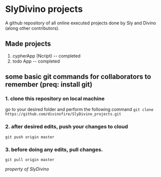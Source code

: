 # SlyDivino projects
 A github repository of all online executed projects done by Sly and Divino (along other contributors).

## Made projects
1. cypherApp (Ncript) -- completed
2. todo App -- completed

## some basic git commands for collaborators to remember (preq: install git)

### 1. clone this repository on local machine 
go to your desired folder and perform the following command
`git clone https://github.com/divinofire/SlyDivino_projects.git`

### 2. after desired edits, push your changes to cloud
`git push origin master`

### 3. before doing any edits, pull changes.
`git pull origin master`


*property of SlyDivino*
